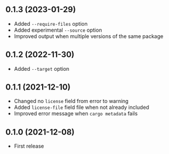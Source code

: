 ## 0.1.3 (2023-01-29)

- Added `--require-files` option
- Added experimental `--source` option
- Improved output when multiple versions of the same package

## 0.1.2 (2022-11-30)

- Added `--target` option

## 0.1.1 (2021-12-10)

- Changed no `license` field from error to warning
- Added `license-file` field file when not already included
- Improved error message when `cargo metadata` fails

## 0.1.0 (2021-12-08)

- First release
